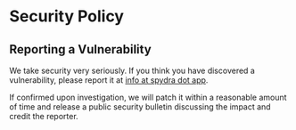 # Security Policy

## Reporting a Vulnerability

We take security very seriously. If you think you have discovered a vulnerability, please report it at [info at spydra dot app](mailto:info@spydra.app).

If confirmed upon investigation, we will patch it within a reasonable amount of time and release a public security bulletin discussing the impact and credit the reporter.